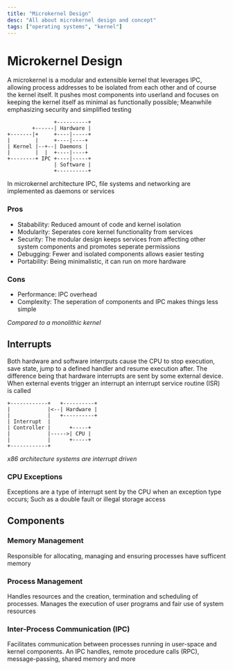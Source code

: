 ```yaml
---
title: "Microkernel Design"
desc: "All about microkernel design and concept"
tags: ["operating systems", "kernel"]
---
```


# Microkernel Design
A microkernel is a modular and extensible kernel that leverages IPC, allowing process addresses to be isolated from each other and of course the kernel itself. It pushes most components into userland and focuses on keeping the kernel itself as minimal as functionally possible; Meanwhile emphasizing security and simplified testing

```
               +----------+
        +------| Hardware |
+-------|+     +----|-----+
|        |     +----|----+
| Kernel |--+--| Daemons |
|        |  |  +----|----+
+--------+ IPC +----|-----+
               | Software |
               +----------+
```

In microkernel architecture IPC, file systems and networking are implemented as daemons or services

### Pros
- Stabability: Reduced amount of code and kernel isolation
- Modularity: Seperates core kernel functionality from services
- Security: The modular design keeps services from affecting other system components and promotes seperate permissions
- Debugging: Fewer and isolated components allows easier testing
- Portability: Being minimalistic, it can run on more hardware

### Cons
- Performance: IPC overhead
- Complexity: The seperation of components and IPC makes things less simple

*Compared to a monolithic kernel*

## Interrupts
Both hardware and software interrputs cause the CPU to stop execution, save state, jump to a defined handler and resume execution after. The difference being that hardware interrupts are sent by some external device. When external events trigger an interrupt an interrupt service routine (ISR) is called

```
+------------+   +----------+
|            |<--| Hardware |
|            |   +----------+
| Interrupt  |
| Controller |      +-----+
|            |----->| CPU |
|            |      +-----+
+------------+
```

*x86 architecture systems are interrupt driven*

### CPU Exceptions
Exceptions are a type of interrupt sent by the CPU when an exception type occurs; Such as a double fault or illegal storage access

## Components
### Memory Management
Responsible for allocating, managing and ensuring processes have sufficent memory

### Process Management
Handles resources and the creation, termination and scheduling of processes. Manages the execution of user programs and fair use of system resources

### Inter-Process Communication (IPC)
Facilitates communication between processes running in user-space and kernel components. An IPC handles, remote procedure calls (RPC), message-passing, shared memory and more